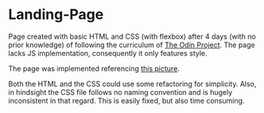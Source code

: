 # Landing-Page
Page created with basic HTML and CSS (with flexbox) after 4 days (with no
prior knowledge) of following the curriculum of [The Odin Project](https://www.theodinproject.com/paths/foundations/courses/foundations). The page lacks JS implementation, consequently it only features style. 

The page was implemented referencing [this picture](https://cdn.statically.io/gh/TheOdinProject/curriculum/81a5d553f4073e593d23a6ab00d50eef8620796d/foundations/html_css/project/imgs/01.png).

Both the HTML and the CSS could use some refactoring for simplicity. Also, in hindsight the CSS file follows no naming convention and is hugely inconsistent in that regard. This is easily fixed, but also time consuming.